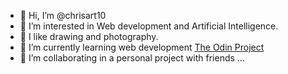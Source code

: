 - 👋 Hi, I’m @chrisart10
- 👀 I’m interested in Web development and Artificial Intelligence.
- :art: I like drawing and photography.
- 🌱 I’m currently learning web development [The Odin Project](https://www.theodinproject.com/)
- 💞️ I’m collaborating in a personal project with friends ...



<!---
chrisart10/chrisart10 is a ✨ special ✨ repository because its `README.md` (this file) appears on your GitHub profile.
You can click the Preview link to take a look at your changes.
--->
